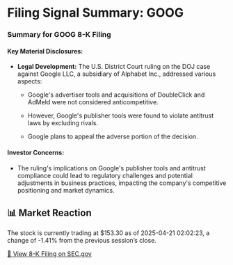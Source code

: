 # Filing Signal Summary: GOOG

### Summary for GOOG 8-K Filing

#### Key Material Disclosures:

- **Legal Development:** The U.S. District Court ruling on the DOJ case against Google LLC, a subsidiary of Alphabet Inc., addressed various aspects:
  
  - Google's advertiser tools and acquisitions of DoubleClick and AdMeld were not considered anticompetitive.
  
  - However, Google's publisher tools were found to violate antitrust laws by excluding rivals.
  
  - Google plans to appeal the adverse portion of the decision.

#### Investor Concerns:

- The ruling's implications on Google's publisher tools and antitrust compliance could lead to regulatory challenges and potential adjustments in business practices, impacting the company's competitive positioning and market dynamics.

## 📊 Market Reaction
The stock is currently trading at $153.30 as of 2025-04-21 02:02:23, a change of -1.41% from the previous session’s close.

[🔗 View 8-K Filing on SEC.gov](https://www.sec.gov/Archives/edgar/data/1652044/0001652044-25-000033-index.html)